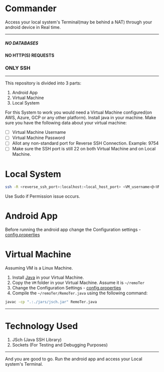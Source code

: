 # Commander
Access your local system's Terminal(may be behind a NAT) through your android device in Real time.
___

##### NO DATABASES
#### NO HTTP(S) REQUESTS
### ONLY SSH
___

This repository is divided into 3 parts:
1. Android App
2. Virtual Machine
3. Local System

For this System to work you would need a Virtual Machine configured(on AWS, Azure, GCP or any other platform). Install java in your machine. Make sure you have the following data about your virtual machine:
- [ ] Virtual Machine Username
- [ ] Virtual Machine Password
- [ ] Allot any non-standard port for Reverse SSH Connection. Example: 9754 
- [ ] Make sure the SSH port is still 22 on both Virtual Machine and on Local Machine.

# Local System
```bash
ssh -R <reverse_ssh_port>:localhost:<local_host_port> <VM_username>@<VM_ip>
```
Use Sudo if Permission issue occurs.

# Android App
Before running the android app change the Configuration settings - [config.properties](https://github.com/Zemotacqy/remoTer/blob/Deploy/Android/app/src/main/res/raw/config.properties#L2)

# Virtual Machine
Assuming VM is a Linux Machine. 
1. Install [Java](https://itsfoss.com/install-java-ubuntu/) in your  Virtual Machine.
2. Copy the `VM` folder in your Virtual Machine. Assume it is `~/remoTer`
3. Change the Configuration Settings - [config.properties](https://github.com/Zemotacqy/remoTer/blob/Deploy/VM/config.properties)
4. Compile the `~/remoTer/RemoTer.java` using the following command:
```bash
javac -cp ".:./jars/jsch.jar" RemoTer.java
```
___

# Technology Used
1. JSch (Java SSH Library)
2. Sockets (For Testing and Debugging Purposes)
___

And you are good to go.
Run the android app and access your Local system's Terminal.
